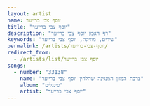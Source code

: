 ```yaml
---
layout: artist
name: יוסף צבי ברייער
title: "יוסף צבי ברייער"
description: "דף האמן יוסף צבי ברייער"
keywords: "שירים, מוזיקה, יוסף צבי ברייער"
permalink: /artists/יוסף-צבי-ברייער/
redirect_from:
  - /artists/list/יוסף צבי ברייער
songs:
  - number: "33138"
    name: "ברכת המזון המנגינה שהלחין יוסף צבי ברייער"
    album: "סינגלים"
    artist: "יוסף צבי ברייער"
---
```

